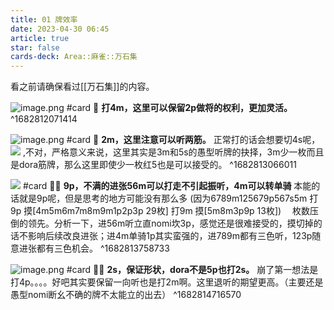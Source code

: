 ```yaml
---
title: 01 牌效率
date: 2023-04-30 06:45
article: true
star: false
cards-deck: Area::麻雀::万石集
---
```


看之前请确保看过[[万石集]]的内容。

![image.png](http://oss.naglfar28.com/naglfar28/202304300746898.png) #card
🌟
**打4m，这里可以保留2p做将的权利，更加灵活。**
^1682812071414


![image.png](http://oss.naglfar28.com/naglfar28/202304300752418.png)
#card 
🌟 **2m，这里注意可以听两筋。**
正常打的话会想要切4s呢，
<br>
<img src="http://oss.naglfar28.com/naglfar28/202304300758400.png"/>
,不对，严格意义来说，这里其实是3m和5s的愚型听牌的抉择，3m少一枚而且是dora筋牌，那么这里即使少一枚红5也是可以接受的。
^1682813066011

<img src="http://oss.naglfar28.com/naglfar28/202304300806142.png"/> #card
🌟🌟 **9p，不满的进张56m可以打走不引起振听，4m可以转单骑**
本能的话就是9p呢，但是思考的地方可能没有那么多
(因为6789m125679p567s5m
打9p 摸\[4m5m6m7m8m9m1p2p3p 29枚]
打9m 摸\[5m8m3p9p 13枚])　
枚数压倒的领先。分析一下，进56m听立直nomi坎3p，感觉还是很难接受的，摸切掉的话不影响后续改良进张；进4m单骑1p其实蛮强的，进789m都有三色听，123p随意进张都有三色机会。
^1682813758733

![image.png](http://oss.naglfar28.com/naglfar28/202304300827051.png)
#card 
🌟🌟 **2s，保证形状，dora不是5p也打2s。**
崩了第一想法是打4p。。。。好吧其实要保留一向听也是打2m啊。这里退听的期望更高。（主要还是愚型nomi断幺不确的牌不太能立的出去）
^1682814716570

